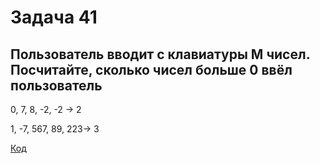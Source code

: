 # Задача 41

## Пользователь вводит с клавиатуры M чисел. Посчитайте, сколько чисел больше 0 ввёл пользователь

0, 7, 8, -2, -2 -> 2

1, -7, 567, 89, 223-> 3

[Код](../Exp000/Program.cs)

